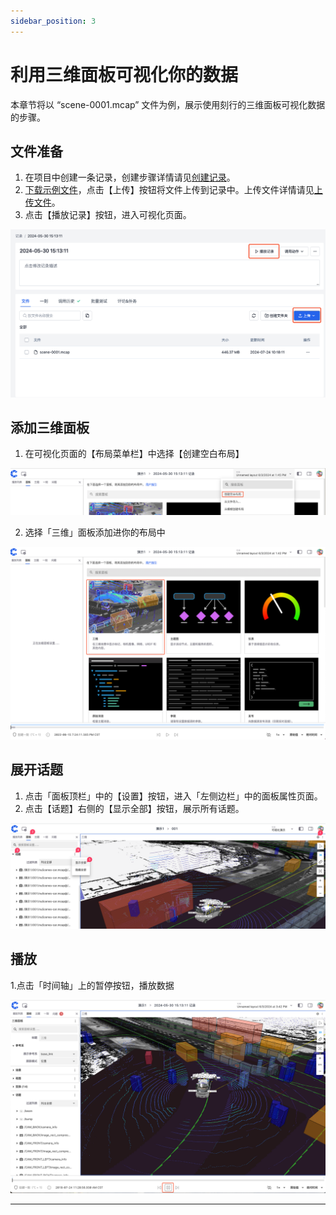 ```yaml
---
sidebar_position: 3
---
```


# 利用三维面板可视化你的数据

本章节将以 “scene-0001.mcap” 文件为例，展示使用刻行的三维面板可视化数据的步骤。

## 文件准备

1. 在项目中创建一条记录，创建步骤详情请见[创建记录](../collaboration/record/1-create-record.md)。
2. [下载示例文件](https://download.coscene.cn/public-sample-data/scene-0001.mcap)，点击【上传】按钮将文件上传到记录中。上传文件详情请见[上传文件](../collaboration/record/2-upload-files.md)。
3. 点击【播放记录】按钮，进入可视化页面。
    
![viz-3-6.png](./img/viz-3-6.png)

## 添加三维面板

1. 在可视化页面的【布局菜单栏】中选择【创建空白布局】
    
![viz-3-2.png](./img/viz-3-2.png)


2. 选择「三维」面板添加进你的布局中
    
![viz-3-3.png](./img/viz-3-3.png)

## 展开话题

1. 点击「面板顶栏」中的【设置】按钮，进入「左侧边栏」中的面板属性页面。 
2. 点击【话题】右侧的【显示全部】按钮，展示所有话题。
    
![viz-3-4.png](./img/viz-3-4.png)

## 播放
1.点击「时间轴」上的暂停按钮，播放数据
 
![viz-3-5.png](./img/viz-3-5.png)

---








